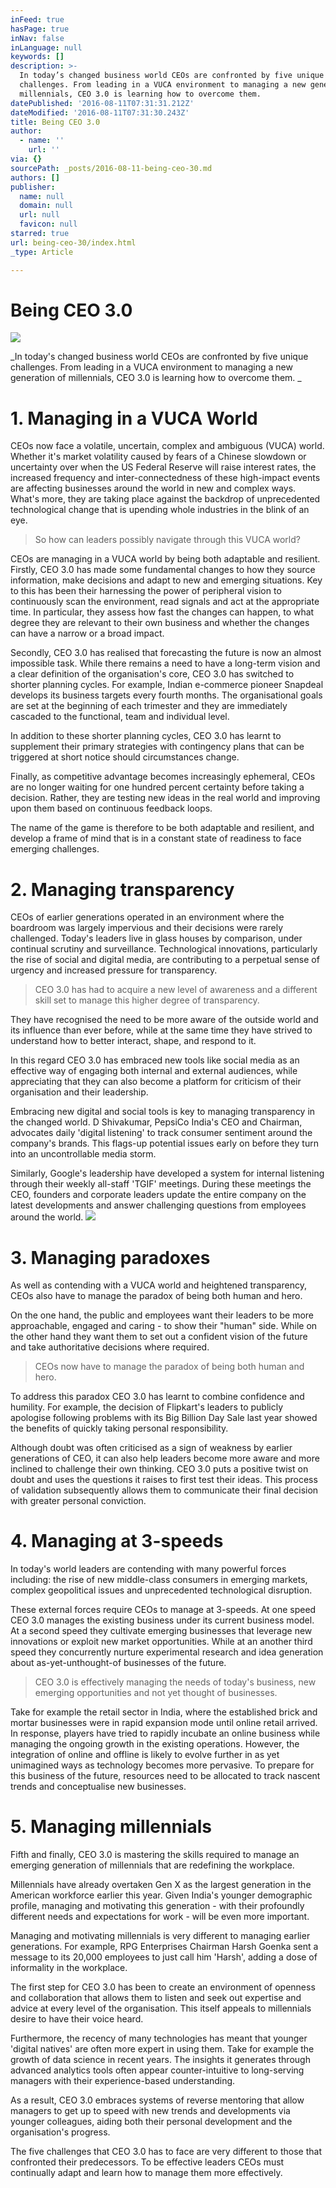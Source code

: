 ```yaml
---
inFeed: true
hasPage: true
inNav: false
inLanguage: null
keywords: []
description: >-
  In today’s changed business world CEOs are confronted by five unique
  challenges. From leading in a VUCA environment to managing a new generation of
  millennials, CEO 3.0 is learning how to overcome them. 
datePublished: '2016-08-11T07:31:31.212Z'
dateModified: '2016-08-11T07:31:30.243Z'
title: Being CEO 3.0
author:
  - name: ''
    url: ''
via: {}
sourcePath: _posts/2016-08-11-being-ceo-30.md
authors: []
publisher:
  name: null
  domain: null
  url: null
  favicon: null
starred: true
url: being-ceo-30/index.html
_type: Article

---
```

# Being CEO 3.0
![](https://the-grid-user-content.s3-us-west-2.amazonaws.com/a8e7e5a6-fe5c-45ee-8080-d1e1cc194fd9.jpg)

_In today's changed business world CEOs are confronted by five unique challenges. From leading in a VUCA environment to managing a new generation of millennials, CEO 3.0 is learning how to overcome them. _

# 1\. Managing in a VUCA World 

CEOs now face a volatile, uncertain, complex and ambiguous (VUCA) world. Whether it's market volatility caused by fears of a Chinese slowdown or uncertainty over when the US Federal Reserve will raise interest rates, the increased frequency and inter-connectedness of these high-impact events are affecting businesses around the world in new and complex ways. What's more, they are taking place against the backdrop of unprecedented technological change that is upending whole industries in the blink of an eye. 
> 
> So how can leaders possibly navigate through this VUCA world? 

CEOs are managing in a VUCA world by being both adaptable and resilient. Firstly, CEO 3.0 has made some fundamental changes to how they source information, make decisions and adapt to new and emerging situations. Key to this has been their harnessing the power of peripheral vision to continuously scan the environment, read signals and act at the appropriate time. In particular, they assess how fast the changes can happen, to what degree they are relevant to their own business and whether the changes can have a narrow or a broad impact. 

Secondly, CEO 3.0 has realised that forecasting the future is now an almost impossible task. While there remains a need to have a long-term vision and a clear definition of the organisation's core, CEO 3.0 has switched to shorter planning cycles. For example, Indian e-commerce pioneer Snapdeal develops its business targets every fourth months. The organisational goals are set at the beginning of each trimester and they are immediately cascaded to the functional, team and individual level. 

In addition to these shorter planning cycles, CEO 3.0 has learnt to supplement their primary strategies with contingency plans that can be triggered at short notice should circumstances change. 

Finally, as competitive advantage becomes increasingly ephemeral, CEOs are no longer waiting for one hundred percent certainty before taking a decision. Rather, they are testing new ideas in the real world and improving upon them based on continuous feedback loops. 

The name of the game is therefore to be both adaptable and resilient, and develop a frame of mind that is in a constant state of readiness to face emerging challenges. 

# 2\. Managing transparency 

CEOs of earlier generations operated in an environment where the boardroom was largely impervious and their decisions were rarely challenged. Today's leaders live in glass houses by comparison, under continual scrutiny and surveillance. Technological innovations, particularly the rise of social and digital media, are contributing to a perpetual sense of urgency and increased pressure for transparency. 
> 
> CEO 3.0 has had to acquire a new level of awareness and a different skill set to manage this higher degree of transparency. 

They have recognised the need to be more aware of the outside world and its influence than ever before, while at the same time they have strived to understand how to better interact, shape, and respond to it. 

In this regard CEO 3.0 has embraced new tools like social media as an effective way of engaging both internal and external audiences, while appreciating that they can also become a platform for criticism of their organisation and their leadership. 

Embracing new digital and social tools is key to managing transparency in the changed world. D Shivakumar, PepsiCo India's CEO and Chairman, advocates daily 'digital listening' to track consumer sentiment around the company's brands. This flags-up potential issues early on before they turn into an uncontrollable media storm. 

Similarly, Google's leadership have developed a system for internal listening through their weekly all-staff 'TGIF' meetings. During these meetings the CEO, founders and corporate leaders update the entire company on the latest developments and answer challenging questions from employees around the world.
![](https://the-grid-user-content.s3-us-west-2.amazonaws.com/5eb7515b-c2d4-4165-99b7-af5312a4373f.jpg)

# 3\. Managing paradoxes 

As well as contending with a VUCA world and heightened transparency, CEOs also have to manage the paradox of being both human and hero. 

On the one hand, the public and employees want their leaders to be more approachable, engaged and caring - to show their "human" side. While on the other hand they want them to set out a confident vision of the future and take authoritative decisions where required. 
> 
> CEOs now have to manage the paradox of being both human and hero. 

To address this paradox CEO 3.0 has learnt to combine confidence and humility. For example, the decision of Flipkart's leaders to publicly apologise following problems with its Big Billion Day Sale last year showed the benefits of quickly taking personal responsibility. 

Although doubt was often criticised as a sign of weakness by earlier generations of CEO, it can also help leaders become more aware and more inclined to challenge their own thinking. CEO 3.0 puts a positive twist on doubt and uses the questions it raises to first test their ideas. This process of validation subsequently allows them to communicate their final decision with greater personal conviction. 

# 4\. Managing at 3-speeds 

In today's world leaders are contending with many powerful forces including: the rise of new middle-class consumers in emerging markets, complex geopolitical issues and unprecedented technological disruption. 

These external forces require CEOs to manage at 3-speeds. At one speed CEO 3.0 manages the existing business under its current business model. At a second speed they cultivate emerging businesses that leverage new innovations or exploit new market opportunities. While at an another third speed they concurrently nurture experimental research and idea generation about as-yet-unthought-of businesses of the future. 
> 
> CEO 3.0 is effectively managing the needs of today's business, new emerging opportunities and not yet thought of businesses. 

Take for example the retail sector in India, where the established brick and mortar businesses were in rapid expansion mode until online retail arrived. In response, players have tried to rapidly incubate an online business while managing the ongoing growth in the existing operations. However, the integration of online and offline is likely to evolve further in as yet unimagined ways as technology becomes more pervasive. To prepare for this business of the future, resources need to be allocated to track nascent trends and conceptualise new businesses. 

# 5\. Managing millennials 

Fifth and finally, CEO 3.0 is mastering the skills required to manage an emerging generation of millennials that are redefining the workplace. 

Millennials have already overtaken Gen X as the largest generation in the American workforce earlier this year. Given India's younger demographic profile, managing and motivating this generation - with their profoundly different needs and expectations for work - will be even more important. 

Managing and motivating millennials is very different to managing earlier generations. For example, RPG Enterprises Chairman Harsh Goenka sent a message to its 20,000 employees to just call him 'Harsh', adding a dose of informality in the workplace. 

The first step for CEO 3.0 has been to create an environment of openness and collaboration that allows them to listen and seek out expertise and advice at every level of the organisation. This itself appeals to millennials desire to have their voice heard. 

Furthermore, the recency of many technologies has meant that younger 'digital natives' are often more expert in using them. Take for example the growth of data science in recent years. The insights it generates through advanced analytics tools often appear counter-intuitive to long-serving managers with their experience-based understanding. 

As a result, CEO 3.0 embraces systems of reverse mentoring that allow managers to get up to speed with new trends and developments via younger colleagues, aiding both their personal development and the organisation's progress. 

The five challenges that CEO 3.0 has to face are very different to those that confronted their predecessors. To be effective leaders CEOs must continually adapt and learn how to manage them more effectively.